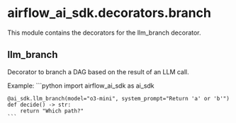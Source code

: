 # airflow_ai_sdk.decorators.branch

This module contains the decorators for the llm_branch decorator.

## llm_branch

Decorator to branch a DAG based on the result of an LLM call.

Example:
    ```python
    import airflow_ai_sdk as ai_sdk

    @ai_sdk.llm_branch(model="o3-mini", system_prompt="Return 'a' or 'b'")
    def decide() -> str:
        return "Which path?"
    ```


